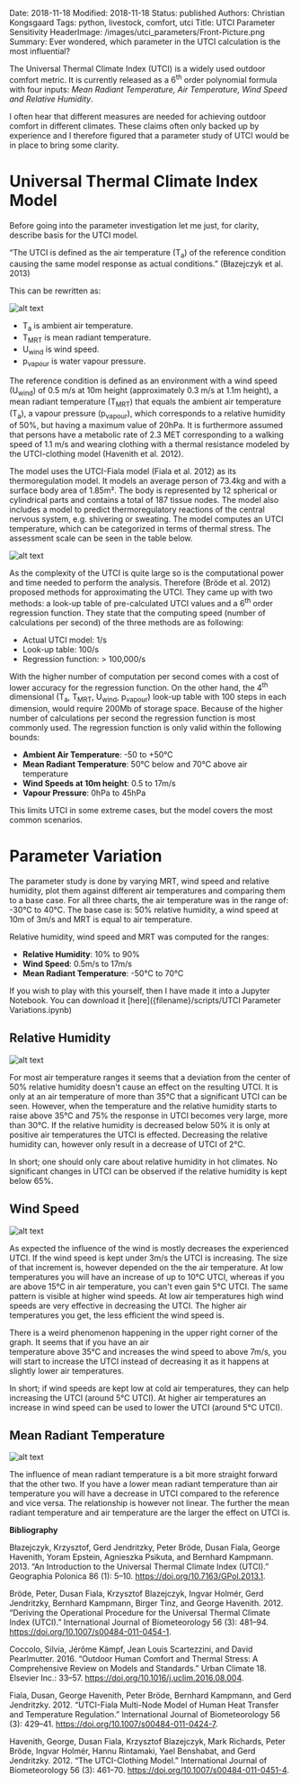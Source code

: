 Date: 2018-11-18
Modified: 2018-11-18
Status: published
Authors: Christian Kongsgaard
Tags: python, livestock, comfort, utci
Title: UTCI Parameter Sensitivity
HeaderImage: /images/utci_parameters/Front-Picture.png
Summary: Ever wondered, which parameter in the UTCI calculation is the most influential? 

The Universal Thermal Climate Index (UTCI) is a widely used outdoor comfort metric. It is currently released as a
6<sup>th</sup> order polynomial formula with four inputs: *Mean Radiant Temperature, Air Temperature, Wind Speed and 
Relative Humidity*. 

I often hear that different measures are needed for achieving outdoor comfort in different climates. These claims
often only backed up by experience and I therefore figured that a parameter study of UTCI would be in place to bring 
some clarity.

# Universal Thermal Climate Index Model
Before going into the parameter investigation let me just, for clarity, describe basis for the UTCI model.

“The UTCI is defined as the air temperature (T<sub>a</sub>) of the reference condition causing the same model response 
as actual conditions.” (Błazejczyk et al. 2013)

This can be rewritten as:

![alt text]({filename}/images/utci_parameters/utci_formula.png)

* T<sub>a</sub> is ambient air temperature.
* T<sub>MRT</sub> is mean radiant temperature.
* U<sub>wind</sub> is wind speed.
* p<sub>vapour</sub> is water vapour pressure.

The reference condition is defined as an environment with a wind speed (U<sub>wind</sub>) of 0.5 m/s at 10m height 
(approximately 0.3 m/s at 1.1m height), a mean radiant temperature (T<sub>MRT</sub>) that equals the ambient air 
temperature (T<sub>a</sub>), a vapour pressure (p<sub>vapour</sub>), which corresponds to a relative humidity of 50%, 
but having a maximum value of 20hPa. 
It is furthermore assumed that persons have a metabolic rate of 2.3 MET corresponding to a walking speed of 1.1 m/s and 
wearing clothing with a thermal resistance modeled by the UTCI-clothing model (Havenith et al. 2012).

The model uses the UTCI-Fiala model (Fiala et al. 2012) as its thermoregulation model. It models an average person of 
73.4kg and with a surface body area of 1.85m². The body is represented by 12 spherical or cylindrical parts and 
contains a total of 187 tissue nodes. The model also includes a model to predict thermoregulatory reactions of the 
central nervous system, e.g. shivering or sweating. 
The model computes an UTCI temperature, which can be categorized in terms of thermal stress. The assessment scale can 
be seen in the table below.

![alt text]({filename}/images/utci_parameters/Assessment-scale---UTCI.png)

As the complexity of the UTCI is quite large so is the computational power and time needed to perform the analysis. 
Therefore (Bröde et al. 2012) proposed methods for approximating the UTCI. 
They came up with two methods: a look-up table of pre-calculated UTCI values and a 6<sup>th</sup> order regression function. 
They state that the computing speed (number of calculations per second) of the three methods are as following:

* Actual UTCI model: 1/s 
* Look-up table: 100/s
* Regression function: > 100,000/s

With the higher number of computation per second comes with a cost of lower accuracy for the regression function. 
On the other hand, the 4<sup>th</sup> dimensional (T<sub>a</sub>, T<sub>MRT</sub>, U<sub>wind</sub>, p<sub>vapour</sub>) 
look-up table with 100 steps in each dimension, 
would require 200Mb of storage space. Because of the higher number of calculations per second the regression function 
is most commonly used. The regression function is only valid within the following bounds:

* **Ambient Air Temperature**: -50 to +50°C
* **Mean Radiant Temperature**: 50°C below and 70°C above air temperature
* **Wind Speeds at 10m height**: 0.5 to 17m/s
* **Vapour Pressure**: 0hPa to 45hPa

This limits UTCI in some extreme cases, but the model covers the most common scenarios.   

# Parameter Variation

The parameter study is done by varying MRT, wind speed and relative humidity, plot them against different air 
temperatures and comparing them to a base case.
For all three charts, the air temperature was in the range of: -30°C to 40°C.
The base case is: 50% relative humidity, a wind speed at 10m of 3m/s and MRT is equal to air temperature.

Relative humidity, wind speed and MRT was computed for the ranges:

* **Relative Humidity**: 10% to 90%
* **Wind Speed**: 0.5m/s to 17m/s
* **Mean Radiant Temperature**: -50°C to 70°C

If you wish to play with this yourself, then I have made it into a Jupyter Notebook. 
You can download it [here]({filename}/scripts/UTCI Parameter Variations.ipynb)

## Relative Humidity

![alt text]({filename}/images/utci_parameters/utci_relhum.png)

For most air temperature ranges it seems that a deviation from the center of 50% relative humidity doesn't cause an 
effect on the resulting UTCI. It is only at an air temperature of more than 35°C that a significant UTCI can be seen.
However, when the temperature and the relative humidity starts to raise above 35°C and 75% the response in UTCI becomes 
very large, more than 30°C. 
If the relative humidity is decreased below 50% it is only at positive air temperatures the UTCI is effected. 
Decreasing the relative humidity can, however only result in a decrease of UTCI of 2°C.

In short; one should only care about relative humidity in hot climates. No significant changes in UTCI can be observed 
if the relative humidity is kept below 65%.

## Wind Speed

![alt text]({filename}/images/utci_parameters/utci_wind.png)

As expected the influence of the wind is mostly decreases the experienced UTCI. If the wind speed is kept under 3m/s 
the UTCI is increasing. The size of that increment is, however depended on the the air temperature. At low 
temperatures you will have an increase of up to 10°C UTCI, whereas if you are above 15°C in air temperature, you can't 
even gain 5°C UTCI. The same pattern is visible at higher wind speeds. At low air temperatures high wind speeds are 
very effective in decreasing the UTCI. The higher air temperatures you get, the less efficient the wind speed is.

There is a weird phenomenon happening in the upper right corner of the graph. It seems that if you have an air  
temperature above 35°C and increases the wind speed to above 7m/s, you will start to increase the UTCI instead of 
decreasing it as it happens at slightly lower air temperatures.

In short; if wind speeds are kept low at cold air temperatures, they can help increasing the UTCI (around 5°C UTCI). 
At higher air temperatures an increase in wind speed can be used to lower the UTCI (around 5°C UTCI).

## Mean Radiant Temperature

![alt text]({filename}/images/utci_parameters/utci_mrt.png)

The influence of mean radiant temperature is a bit more straight forward that the other two. If you have a lower mean 
radiant temperature than air temperature you will have a decrease in UTCI compared to the reference and vice versa.
The relationship is however not linear. The further the mean radiant temperature and air temperature are the larger the 
effect on UTCI is.

**Bibliography**

Błazejczyk, Krzysztof, Gerd Jendritzky, Peter Bröde, Dusan Fiala, George Havenith, Yoram Epstein, Agnieszka Psikuta, 
and Bernhard Kampmann. 
    2013. 
    “An Introduction to the Universal Thermal Climate Index (UTCI).” 
    Geographia Polonica 86 (1): 5–10. https://doi.org/10.7163/GPol.2013.1.

Bröde, Peter, Dusan Fiala, Krzysztof Blazejczyk, Ingvar Holmér, Gerd Jendritzky, Bernhard Kampmann, Birger Tinz, and George Havenith. 
    2012. 
    “Deriving the Operational Procedure for the Universal Thermal Climate Index (UTCI).” 
    International Journal of Biometeorology 56 (3): 481–94. https://doi.org/10.1007/s00484-011-0454-1.
   
Coccolo, Silvia, Jérôme Kämpf, Jean Louis Scartezzini, and David Pearlmutter. 
    2016. 
    “Outdoor Human Comfort and Thermal Stress: A Comprehensive Review on Models and Standards.” 
    Urban Climate 18. Elsevier Inc.: 33–57. https://doi.org/10.1016/j.uclim.2016.08.004.

Fiala, Dusan, George Havenith, Peter Bröde, Bernhard Kampmann, and Gerd Jendritzky. 
    2012. 
    “UTCI-Fiala Multi-Node Model of Human Heat Transfer and Temperature Regulation.” 
    International Journal of Biometeorology 56 (3): 429–41. https://doi.org/10.1007/s00484-011-0424-7.

Havenith, George, Dusan Fiala, Krzysztof Blazejczyk, Mark Richards, Peter Bröde, Ingvar Holmér, Hannu Rintamaki, Yael Benshabat, and Gerd Jendritzky. 
    2012. 
    “The UTCI-Clothing Model.” 
    International Journal of Biometeorology 56 (3): 461–70. https://doi.org/10.1007/s00484-011-0451-4.

